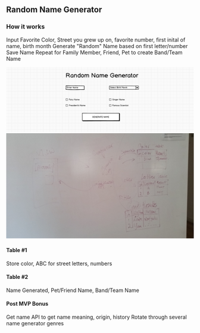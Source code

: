 ## Random Name Generator

### How it works

Input Favorite Color, Street you grew up on, favorite number, first inital of name, birth month
Generate "Random" Name based on first letter/number
Save Name
Repeat for Family Member, Friend, Pet to create Band/Team Name

![Landing Page](landing_page.png)
![Table Layout](kate_table_pic.jpg)

#### Table #1
Store color, ABC for street letters, numbers

#### Table #2
Name Generated, Pet/Friend Name, Band/Team Name

#### Post MVP Bonus
Get name API to get name meaning, origin, history
Rotate through several name generator genres
